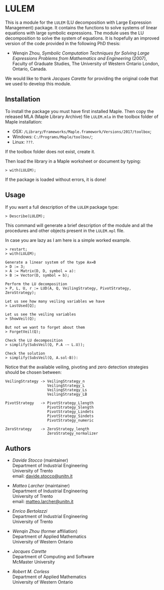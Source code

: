 # LULEM

This is a module for the `LULEM` (LU decomposition with Large Expression Management) package. It contains the functions to solve systems of linear equations with large symbolic expressions. The module uses the LU decomposition to solve the system of equations. It is hopefully an improved version of the code provided in the following PhD thesis:

- Wenqin Zhou, *Symbolic Computation Techniques for Solving Large Expressions*
  *Problems from Mathematics and Engineering* (2007), Faculty of Graduate Studies,
  The University of Western Ontario London, Ontario, Canada.

We would like to thank *Jacques Carette* for providing the original code that we used to develop this module.

## Installation

To install the package you must have first installed Maple. Then copy the released MLA (Maple Library Archive) file `LULEM.mla` in the toolbox folder of Maple installation:
- OSX: `/Library/Frameworks/Maple.framework/Versions/2017/toolbox`;
- Windows: `C:/Programs/Maple/toolbox/`;
- Linux: `???`.

If the toolbox folder does not exist, create it.

Then load the library in a Maple worksheet or document by typing:
```
> with(LULEM);
```
If the package is loaded without errors, it is done!

## Usage

If you want a full description of the `LULEM` package type:
```
> Describe(LULEM);
```
This command will generate a brief description of the module and all the procedures and other objects present in the `LULEM.mpl` file.

In case you are lazy as I am here is a simple worked example.

```
> restart;
> with(LULEM);

Generate a linear system of the type Ax=B
> D := 3;
> A := Matrix(D, D, symbol = a):
> B := Vector(D, symbol = b);

Perform the LU decomposition
> P, L, U, r := LUD(A, Q, VeilingStrategy, PivotStrategy, ZeroStrategy);

Let us see how many veiling variables we have
> LastUsed[Q];

Let us see the veiling variables
> ShowVeil(Q);

But not we want to forget about them
> ForgetVeil(Q);

Check the LU decomposition
> simplify(SubsVeil(Q, P.A -~ L.U));

Check the solution
> simplify(SubsVeil(Q, A.sol-B)):
```

Notice that the available veiling, pivoting and zero detection strategies should be chosen between:
```
VeilingStrategy -> VeilingStrategy_n
                   VeilingStrategy_L
                   VeilingStrategy_Ls
                   VeilingStrategy_LB

PivotStrategy   -> PivotStrategy_Llength
                   PivotStrategy_Slength
                   PivotStrategy_Lindets
                   PivotStrategy_Sindets
                   PivotStrategy_numeric

ZeroStrategy    -> ZeroStrategy_length
                   ZeroStrategy_normalizer
```

## Authors

- *Davide Stocco* (maintainer) \
  Department of Industrial Engineering \
  University of Trento \
  email: davide.stocco@unitn.it

- *Matteo Larcher* (maintainer) \
  Department of Industrial Engineering \
  University of Trento \
  email: matteo.larcher@unitn.it

- *Enrico Bertolazzi* \
  Department of Industrial Engineering \
  University of Trento

- *Wenqin Zhou* (former affiliation) \
  Department of Applied Mathematics \
  University of Western Ontario

- *Jacques Carette* \
  Department of Computing and Software \
  McMaster University

- *Robert M. Corless* \
  Department of Applied Mathematics \
  University of Western Ontario

